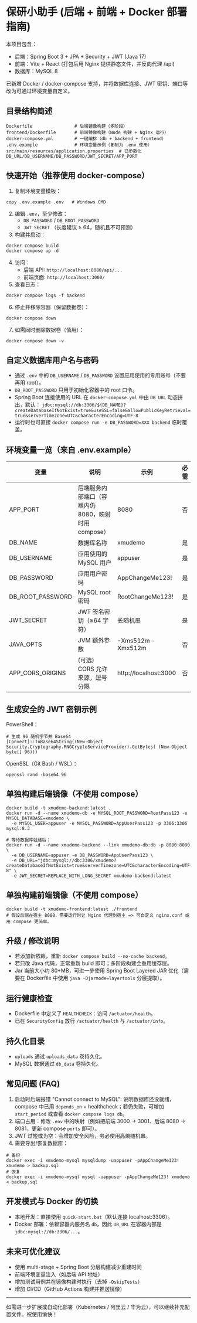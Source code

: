 # 保研小助手 (后端 + 前端 + Docker 部署指南)

本项目包含：
- 后端：Spring Boot 3 + JPA + Security + JWT (Java 17)
- 前端：Vite + React (打包后用 Nginx 提供静态文件，并反向代理 /api)
- 数据库：MySQL 8

已新增 Docker / docker-compose 支持，并将数据库连接、JWT 密钥、端口等改为可通过环境变量自定义。

## 目录结构简述
```
Dockerfile                # 后端镜像构建（多阶段）
frontend/Dockerfile       # 前端镜像构建（Node 构建 + Nginx 运行）
docker-compose.yml        # 一键编排（db + backend + frontend）
.env.example              # 环境变量示例（复制为 .env 使用）
src/main/resources/application.properties  # 已参数化 DB_URL/DB_USERNAME/DB_PASSWORD/JWT_SECRET/APP_PORT
```

## 快速开始（推荐使用 docker-compose）
1. 复制环境变量模板：
```
copy .env.example .env   # Windows CMD
```
2. 编辑 `.env`，至少修改：
   - `DB_PASSWORD` / `DB_ROOT_PASSWORD`
   - `JWT_SECRET` （长度建议 ≥ 64，随机且不可预测）
3. 构建并启动：
```
docker compose build
docker compose up -d
```
4. 访问：
   - 后端 API: `http://localhost:8080/api/...`
   - 前端页面: `http://localhost:3000/`
5. 查看日志：
```
docker compose logs -f backend
```
6. 停止并移除容器（保留数据卷）：
```
docker compose down
```
7. 如需同时删除数据卷（慎用）：
```
docker compose down -v
```

## 自定义数据库用户名与密码
- 通过 `.env` 中的 `DB_USERNAME` / `DB_PASSWORD` 设置应用使用的专用账号（不要再用 root）。
- `DB_ROOT_PASSWORD` 只用于初始化容器中的 root 口令。
- Spring Boot 连接使用的 URL 在 `docker-compose.yml` 中由 `DB_URL` 动态拼出，默认：
  `jdbc:mysql://db:3306/${DB_NAME}?createDatabaseIfNotExist=true&useSSL=false&allowPublicKeyRetrieval=true&serverTimezone=UTC&characterEncoding=UTF-8`
- 运行时也可直接 `docker compose run -e DB_PASSWORD=XXX backend` 临时覆盖。

## 环境变量一览（来自 .env.example）
| 变量 | 说明 | 示例 | 必需 |
|------|------|------|------|
| APP_PORT | 后端服务内部端口（容器内仍 8080，映射时用 compose） | 8080 | 否 |
| DB_NAME | 数据库名称 | xmudemo | 是 |
| DB_USERNAME | 应用使用的 MySQL 用户 | appuser | 是 |
| DB_PASSWORD | 应用用户密码 | AppChangeMe123! | 是 |
| DB_ROOT_PASSWORD | MySQL root 密码 | RootChangeMe123! | 是 |
| JWT_SECRET | JWT 签名密钥（≥64 字符） | 长随机串 | 是 |
| JAVA_OPTS | JVM 额外参数 | -Xms512m -Xmx512m | 否 |
| APP_CORS_ORIGINS | (可选) CORS 允许来源，逗号分隔 | http://localhost:3000 | 否 |

## 生成安全的 JWT 密钥示例
PowerShell：
```
# 生成 96 随机字节并 Base64
[Convert]::ToBase64String((New-Object Security.Cryptography.RNGCryptoServiceProvider).GetBytes( (New-Object byte[] 96)))
```
OpenSSL（Git Bash / WSL）：
```
openssl rand -base64 96
```

## 单独构建后端镜像（不使用 compose）
```
docker build -t xmudemo-backend:latest .
docker run -d --name xmudemo-db -e MYSQL_ROOT_PASSWORD=RootPass123 -e MYSQL_DATABASE=xmudemo \
  -e MYSQL_USER=appuser -e MYSQL_PASSWORD=AppUserPass123 -p 3306:3306 mysql:8.3

# 等待数据库就绪后：
docker run -d --name xmudemo-backend --link xmudemo-db:db -p 8080:8080 \
  -e DB_USERNAME=appuser -e DB_PASSWORD=AppUserPass123 \
  -e DB_URL="jdbc:mysql://db:3306/xmudemo?createDatabaseIfNotExist=true&serverTimezone=UTC&characterEncoding=UTF-8" \
  -e JWT_SECRET=REPLACE_WITH_LONG_SECRET xmudemo-backend:latest
```

## 单独构建前端镜像（不使用 compose）
```
docker build -t xmudemo-frontend:latest ./frontend
# 假设后端在宿主 8080，需要运行时让 Nginx 代理到宿主 => 可自定义 nginx.conf 或用 compose 更简单。
```

## 升级 / 修改说明
- 若添加新依赖，重新 `docker compose build --no-cache backend`。
- 若只改 Java 代码，正常重新 build 即可；多阶段构建会重用缓存层。
- Jar 当前大小约 80+MB，可进一步使用 Spring Boot Layered JAR 优化（需要在 Dockerfile 中使用 `java -Djarmode=layertools` 分层提取）。

## 运行健康检查
- Dockerfile 中定义了 `HEALTHCHECK`：访问 `/actuator/health`。
- 已在 `SecurityConfig` 放行 `/actuator/health` 与 `/actuator/info`。

## 持久化目录
- `uploads` 通过 `uploads_data` 卷持久化。
- MySQL 数据通过 `db_data` 卷持久化。

## 常见问题 (FAQ)
1. 启动时后端报错 "Cannot connect to MySQL": 说明数据库还没就绪，compose 中已用 `depends_on` + healthcheck；若仍失败，可增加 `start_period` 或查看 `docker compose logs db`。
2. 端口占用：修改 `.env` 中的映射（例如把前端 3000 -> 3001、后端 8080 -> 8081，更新 compose `ports` 即可）。
3. JWT 过短或为空：会增加安全风险，务必使用高熵随机串。
4. 需要导出/恢复数据库：
```
# 备份
docker exec -i xmudemo-mysql mysqldump -uappuser -pAppChangeMe123! xmudemo > backup.sql
# 恢复
docker exec -i xmudemo-mysql mysql -uappuser -pAppChangeMe123! xmudemo < backup.sql
```

## 开发模式与 Docker 的切换
- 本地开发：直接使用 `quick-start.bat`（默认连接 localhost:3306）。
- Docker 部署：依赖容器内服务名 `db`，因此 `DB_URL` 在容器内部是 `jdbc:mysql://db:3306/...`。

## 未来可优化建议
- 使用 multi-stage + Spring Boot 分层构建减少重建时间
- 前端环境变量注入（如后端 API 地址）
- 增加测试用例并在镜像构建时执行（去掉 `-DskipTests`）
- 增加 CI/CD（GitHub Actions 构建并推送镜像）

---
如需进一步扩展或自动化部署（Kubernetes / 阿里云 / 华为云），可以继续补充配置文件。祝使用愉快！

